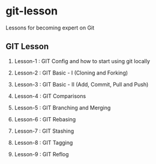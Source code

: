 # git-lesson

Lessons for becoming expert on Git

## GIT Lesson

1. Lesson-1 : GIT Config and how to start using git locally

2. Lesson-2 : GIT Basic - I (Cloning and Forking)

3. Lesson-3 : GIT Basic - II (Add, Commit, Pull and Push)

4. Lesson-4 : GIT Comparisons

5. Lesson-5 : GIT Branching and Merging

6. Lesson-6 : GIT Rebasing

7. Lesson-7 : GIT Stashing

8. Lesson-8 : GIT Tagging

9. Lesson-9 : GIT Reflog
